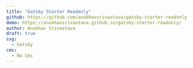 ```yaml
---
title: "Gatsby Starter Readonly"
github: https://github.com/anubhavsrivastava/gatsby-starter-readonly
demo: https://anubhavsrivastava.github.io/gatsby-starter-readonly/
author: Anubhav Srivastava
draft: true
ssg:
  - Gatsby
cms:
  - No Cms
---
```

